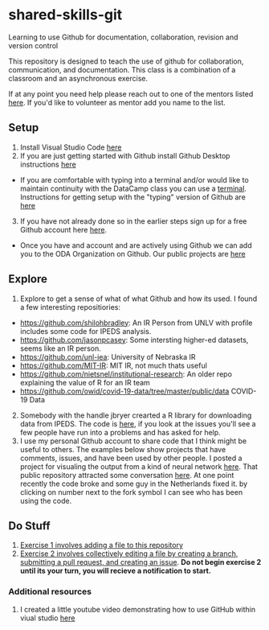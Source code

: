 # shared-skills-git
Learning to use Github for documentation, collaboration, revision and version control

This repository is designed to teach the use of github for collaboration, communication, and documentation.  This class is a combination of a classroom and an asynchronous exercise.

If at any point you need help please reach out to one of the mentors listed [here](./mentors.md).  If you'd like to volunteer as mentor add you name to the list.

## Setup
1.  Install Visual Studio Code [here](https://code.visualstudio.com)
2.  If you are just getting started with Github install Github Desktop instructions [here](https://docs.github.com/en/free-pro-team@latest/desktop/installing-and-configuring-github-desktop/installing-github-desktop)
  * If you are comfortable with typing into a terminal and/or would like to maintain continuity with the DataCamp class you can use a [terminal](https://en.wikipedia.org/wiki/Windows_Terminal).  Instructions for getting setup with the "typing" version of Github are [here](https://docs.github.com/en/free-pro-team@latest/github/getting-started-with-github/quickstart)
3.  If you have not already done so in the earlier steps sign up for a free Github account here [here](https://github.com/join?ref_cta=Sign+up&ref_loc=header+logged+out&ref_page=%2F&source=header-home).  
  * Once you have and account and are actively using Github we can add you to the ODA Organization on Github.  Our public projects are [here](https://github.com/cu-boulder)

## Explore
1. Explore to get a sense of what of what Github and how its used.  I found a few interesting repositiories:
  * https://github.com/shilohbradley: An IR Person from UNLV with profile includes some code for IPEDS analysis.
  * https://github.com/jasonpcasey: Some intersting higher-ed datasets, seems like an IR person.
  * https://github.com/unl-iea: University of Nebraska IR
  * https://github.com/MIT-IR: MIT IR, not much thats useful
  * https://github.com/nietsnel/institutional-research: An older repo explaining the value of R for an IR team
  * https://github.com/owid/covid-19-data/tree/master/public/data COVID-19 Data
2. Somebody with the handle jbryer crearted a R library for downloading data from IPEDS.  The code is [here](https://github.com/jbryer/ipeds), if you look at the issues you'll see a few people have run into a problems and has asked for help.
3. I use my personal Github account to share code that I think might be useful to others.  The examples below show projects that have comments, issues, and have been used by other people.  I posted a project for visualing the output from a kind of neural network [here](https://github.com/geoss/som_visualization_r).  That public repository attracted some conversation [here](https://github.com/geoss/som_visualization_r/issues?q=).  At one point recently the code broke and some guy in the Netherlands fixed it.  by clicking on number next to the fork symbol I can see who has been using the code. 

## Do Stuff 
1. [Exercise 1 involves adding a file to this repository](./exercise-1.md)
2. [Exercise 2 involves collectively editing a file by creating a branch, submitting a pull request, and creating an issue](./exercise-2.md).  **Do not begin exercise 2 until its your turn, you will recieve a notification to start.**

### Additional resources
1.  I created a little youtube video demonstrating how to use GitHub within viual studio [here](https://www.youtube.com/watch?v=Z3zQyQ5JVnU&feature=youtu.be)
